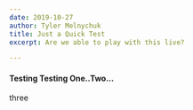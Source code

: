 ```yaml
---
date: 2019-10-27
author: Tyler Melnychuk
title: Just a Quick Test
excerpt: Are we able to play with this live?

---
```

#### Testing Testing One..Two...

three